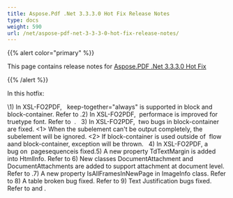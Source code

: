 ```yaml
---
title: Aspose.Pdf .Net 3.3.3.0 Hot Fix Release Notes
type: docs
weight: 590
url: /net/aspose-pdf-net-3-3-3-0-hot-fix-release-notes/
---
```


{{% alert color="primary" %}} 

This page contains release notes for [Aspose.PDF .Net 3.3.3.0 Hot Fix](http://www.aspose.com/downloads/pdf/net/new-releases/aspose.pdf-.net-3.3.3.0-hot-fix/)

{{% /alert %}} 

In this hotfix: 

\1) In XSL-FO2PDF,   keep-together="always" is supported in block and block-container. Refer to .2) In XSL-FO2PDF,  performace is improved for truetype font. Refer to  .   3) In XSL-FO2PDF,  two bugs in block-container are fixed. <1> When the subelement can't be output completely, the subelement will be ignored. <2> If block-container is used outside of  flow aand block-container, exception will be thrown.   4) In XSL-FO2PDF, a bug on  pagesequenceis fixed.5) A new property TdTextMargin is added into HtmlInfo. Refer to 6) New classes DocumentAttachment and DocumentAttachments are added to support attachment at document level. Refer to .7) A new property IsAllFramesInNewPage in ImageInfo class. Refer to 8) A table broken bug fixed. Refer to 9) Text Justification bugs fixed. Refer to and .
